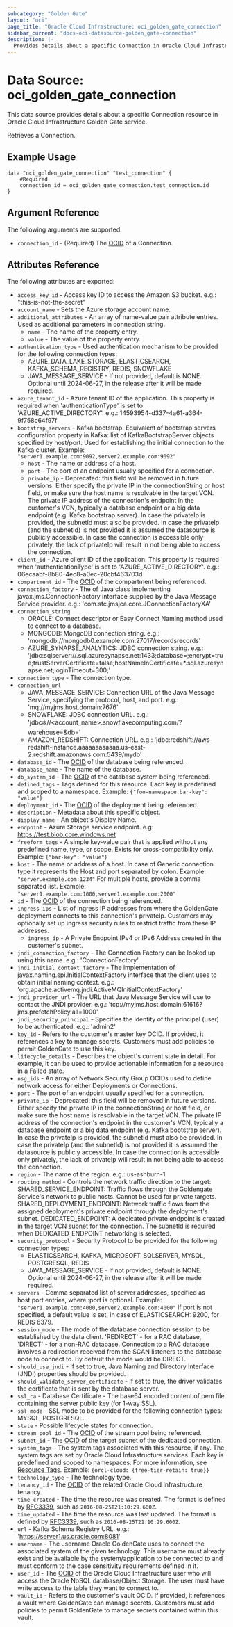 ```yaml
---
subcategory: "Golden Gate"
layout: "oci"
page_title: "Oracle Cloud Infrastructure: oci_golden_gate_connection"
sidebar_current: "docs-oci-datasource-golden_gate-connection"
description: |-
  Provides details about a specific Connection in Oracle Cloud Infrastructure Golden Gate service
---
```


# Data Source: oci_golden_gate_connection
This data source provides details about a specific Connection resource in Oracle Cloud Infrastructure Golden Gate service.

Retrieves a Connection.


## Example Usage

```hcl
data "oci_golden_gate_connection" "test_connection" {
	#Required
	connection_id = oci_golden_gate_connection.test_connection.id
}
```

## Argument Reference

The following arguments are supported:

* `connection_id` - (Required) The [OCID](https://docs.cloud.oracle.com/iaas/Content/General/Concepts/identifiers.htm) of a Connection. 


## Attributes Reference

The following attributes are exported:

* `access_key_id` - Access key ID to access the Amazon S3 bucket. e.g.: "this-is-not-the-secret" 
* `account_name` - Sets the Azure storage account name. 
* `additional_attributes` - An array of name-value pair attribute entries. Used as additional parameters in connection string. 
	* `name` - The name of the property entry. 
	* `value` - The value of the property entry. 
* `authentication_type` - Used authentication mechanism to be provided for the following connection types:
	* AZURE_DATA_LAKE_STORAGE, ELASTICSEARCH, KAFKA_SCHEMA_REGISTRY, REDIS, SNOWFLAKE
    * JAVA_MESSAGE_SERVICE - If not provided, default is NONE. Optional until 2024-06-27, in the release after it will be made required.
* `azure_tenant_id` - Azure tenant ID of the application. This property is required when 'authenticationType' is set to 'AZURE_ACTIVE_DIRECTORY'. e.g.: 14593954-d337-4a61-a364-9f758c64f97f
* `bootstrap_servers` - Kafka bootstrap. Equivalent of bootstrap.servers configuration property in Kafka: list of KafkaBootstrapServer objects specified by host/port. Used for establishing the initial connection to the Kafka cluster. Example: `"server1.example.com:9092,server2.example.com:9092"` 
	* `host` - The name or address of a host. 
	* `port` - The port of an endpoint usually specified for a connection.
	* `private_ip` - Deprecated: this field will be removed in future versions. Either specify the private IP in the connectionString or host  field, or make sure the host name is resolvable in the target VCN.
		The private IP address of the connection's endpoint in the customer's VCN, typically a database endpoint or a big data endpoint (e.g. Kafka bootstrap server). In case the privateIp is provided, the subnetId must also be provided. In case the privateIp (and the subnetId) is not provided it is assumed the datasource is publicly accessible. In case the connection is accessible only privately, the lack of privateIp will result in not being able to access the connection.
* `client_id` - Azure client ID of the application. This property is required when 'authenticationType' is set to 'AZURE_ACTIVE_DIRECTORY'. e.g.: 06ecaabf-8b80-4ec8-a0ec-20cbf463703d 
* `compartment_id` - The [OCID](https://docs.cloud.oracle.com/iaas/Content/General/Concepts/identifiers.htm) of the compartment being referenced.
* `connection_factory` - The of Java class implementing javax.jms.ConnectionFactory interface supplied by the Java Message Service provider. e.g.: 'com.stc.jmsjca.core.JConnectionFactoryXA' 
* `connection_string` 
	* ORACLE: Connect descriptor or Easy Connect Naming method used to connect to a database.
    * MONGODB: MongoDB connection string. e.g.: 'mongodb://mongodb0.example.com:27017/recordsrecords'
    * AZURE_SYNAPSE_ANALYTICS: JDBC connection string. e.g.: 'jdbc:sqlserver://<synapse-workspace>.sql.azuresynapse.net:1433;database=<db-name>;encrypt=true;trustServerCertificate=false;hostNameInCertificate=*.sql.azuresynapse.net;loginTimeout=300;'
* `connection_type` - The connection type. 
* `connection_url` 
	* JAVA_MESSAGE_SERVICE: Connection URL of the Java Message Service, specifying the protocol, host, and port. e.g.: 'mq://myjms.host.domain:7676'
    * SNOWFLAKE: JDBC connection URL. e.g.: 'jdbc:snowflake://<account_name>.snowflakecomputing.com/?warehouse=<warehouse-name>&db=<db-name>'
    * AMAZON_REDSHIFT: Connection URL. e.g.: 'jdbc:redshift://aws-redshift-instance.aaaaaaaaaaaa.us-east-2.redshift.amazonaws.com:5439/mydb'
* `database_id` - The [OCID](https://docs.cloud.oracle.com/iaas/Content/General/Concepts/identifiers.htm) of the database being referenced. 
* `database_name` - The name of the database. 
* `db_system_id` - The [OCID](https://docs.cloud.oracle.com/iaas/Content/General/Concepts/identifiers.htm) of the database system being referenced. 
* `defined_tags` - Tags defined for this resource. Each key is predefined and scoped to a namespace.  Example: `{"foo-namespace.bar-key": "value"}` 
* `deployment_id` - The [OCID](https://docs.cloud.oracle.com/iaas/Content/General/Concepts/identifiers.htm) of the deployment being referenced. 
* `description` - Metadata about this specific object. 
* `display_name` - An object's Display Name.
* `endpoint` - Azure Storage service endpoint. e.g: https://test.blob.core.windows.net
* `freeform_tags` - A simple key-value pair that is applied without any predefined name, type, or scope. Exists for cross-compatibility only.  Example: `{"bar-key": "value"}` 
* `host` - The name or address of a host.
	In case of Generic connection type it represents the Host and port separated by colon. Example: `"server.example.com:1234"`
	For multiple hosts, provide a comma separated list. Example: `"server1.example.com:1000,server1.example.com:2000"` 
* `id` - The [OCID](https://docs.cloud.oracle.com/iaas/Content/General/Concepts/identifiers.htm) of the connection being referenced. 
* `ingress_ips` - List of ingress IP addresses from where the GoldenGate deployment connects to this connection's privateIp.  Customers may optionally set up ingress security rules to restrict traffic from these IP addresses. 
	* `ingress_ip` - A Private Endpoint IPv4 or IPv6 Address created in the customer's subnet. 
* `jndi_connection_factory` - The Connection Factory can be looked up using this name. e.g.: 'ConnectionFactory' 
* `jndi_initial_context_factory` - The implementation of javax.naming.spi.InitialContextFactory interface that the client uses to obtain initial naming context. e.g.: 'org.apache.activemq.jndi.ActiveMQInitialContextFactory' 
* `jndi_provider_url` - The URL that Java Message Service will use to contact the JNDI provider. e.g.: 'tcp://myjms.host.domain:61616?jms.prefetchPolicy.all=1000' 
* `jndi_security_principal` - Specifies the identity of the principal (user) to be authenticated. e.g.: 'admin2' 
* `key_id` - Refers to the customer's master key OCID.  If provided, it references a key to manage secrets. Customers must add policies to permit GoldenGate to use this key. 
* `lifecycle_details` - Describes the object's current state in detail. For example, it can be used to provide actionable information for a resource in a Failed state. 
* `nsg_ids` - An array of Network Security Group OCIDs used to define network access for either Deployments or Connections. 
* `port` - The port of an endpoint usually specified for a connection. 
* `private_ip` - Deprecated: this field will be removed in future versions. Either specify the private IP in the connectionString or host  field, or make sure the host name is resolvable in the target VCN.
	The private IP address of the connection's endpoint in the customer's VCN, typically a database endpoint or a big data endpoint (e.g. Kafka bootstrap server). In case the privateIp is provided, the subnetId must also be provided. In case the privateIp (and the subnetId) is not provided it is assumed the datasource is publicly accessible. In case the connection is accessible only privately, the lack of privateIp will result in not being able to access the connection. 
* `region` - The name of the region. e.g.: us-ashburn-1 
* `routing_method` - Controls the network traffic direction to the target: SHARED_SERVICE_ENDPOINT: Traffic flows through the Goldengate Service's network to public hosts. Cannot be used for private targets.  SHARED_DEPLOYMENT_ENDPOINT: Network traffic flows from the assigned deployment's private endpoint through the deployment's subnet. DEDICATED_ENDPOINT: A dedicated private endpoint is created in the target VCN subnet for the connection. The subnetId is required when DEDICATED_ENDPOINT networking is selected.
* `security_protocol` - Security Protocol to be provided for the following connection types:
	* ELASTICSEARCH, KAFKA, MICROSOFT_SQLSERVER, MYSQL, POSTGRESQL, REDIS
    * JAVA_MESSAGE_SERVICE - If not provided, default is NONE. Optional until 2024-06-27, in the release after it will be made required.
* `servers` - Comma separated list of server addresses, specified as host:port entries, where :port is optional. Example: `"server1.example.com:4000,server2.example.com:4000"`
	 If port is not specified, a default value is set, in case of ELASTICSEARCH: 9200, for REDIS 6379.
* `session_mode` - The mode of the database connection session to be established by the data client. 'REDIRECT' - for a RAC database, 'DIRECT' - for a non-RAC database. Connection to a RAC database involves a redirection received from the SCAN listeners to the database node to connect to. By default the mode would be DIRECT. 
* `should_use_jndi` - If set to true, Java Naming and Directory Interface (JNDI) properties should be provided. 
* `should_validate_server_certificate` - If set to true, the driver validates the certificate that is sent by the database server. 
* `ssl_ca` - Database Certificate - The base64 encoded content of pem file containing the server public key (for 1-way SSL). 
* `ssl_mode` - SSL mode to be provided for the following connection types: MYSQL, POSTGRESQL.
* `state` - Possible lifecycle states for connection. 
* `stream_pool_id` - The [OCID](https://docs.cloud.oracle.com/iaas/Content/General/Concepts/identifiers.htm) of the stream pool being referenced.
* `subnet_id` - The [OCID](https://docs.cloud.oracle.com/iaas/Content/General/Concepts/identifiers.htm) of the target subnet of the dedicated connection. 
* `system_tags` - The system tags associated with this resource, if any. The system tags are set by Oracle Cloud Infrastructure services. Each key is predefined and scoped to namespaces.  For more information, see [Resource Tags](https://docs.cloud.oracle.com/iaas/Content/General/Concepts/resourcetags.htm).  Example: `{orcl-cloud: {free-tier-retain: true}}`
* `technology_type` - The technology type. 
* `tenancy_id` - The [OCID](https://docs.cloud.oracle.com/iaas/Content/General/Concepts/identifiers.htm) of the related Oracle Cloud Infrastructure tenancy. 
* `time_created` - The time the resource was created. The format is defined by [RFC3339](https://tools.ietf.org/html/rfc3339), such as `2016-08-25T21:10:29.600Z`. 
* `time_updated` - The time the resource was last updated. The format is defined by [RFC3339](https://tools.ietf.org/html/rfc3339), such as `2016-08-25T21:10:29.600Z`.
* `url` - Kafka Schema Registry URL. e.g.: 'https://server1.us.oracle.com:8081'
* `username` - The username Oracle GoldenGate uses to connect the associated system of the given technology. This username must already exist and be available by the system/application to be connected to and must conform to the case sensitivity requirements defined in it.
* `user_id` - The [OCID](https://docs.cloud.oracle.com/iaas/Content/General/Concepts/identifiers.htm) of the Oracle Cloud Infrastructure user who will access the Oracle NoSQL database/Object Storage. The user must have write access to the table they want to connect to.
* `vault_id` - Refers to the customer's vault OCID.  If provided, it references a vault where GoldenGate can manage secrets. Customers must add policies to permit GoldenGate to manage secrets contained within this vault.
